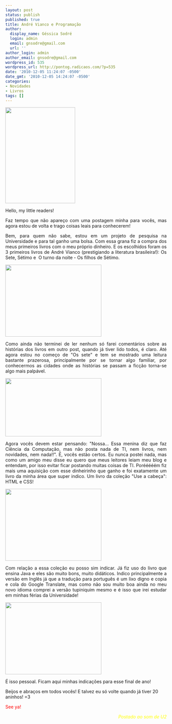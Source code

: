 ```yaml
---
layout: post
status: publish
published: true
title: André Vianco e Programação
author:
  display_name: Géssica Sodré
  login: admin
  email: gnsodre@gmail.com
  url: ''
author_login: admin
author_email: gnsodre@gmail.com
wordpress_id: 535
wordpress_url: http://pontog.radicaos.com/?p=535
date: '2010-12-05 11:24:07 -0500'
date_gmt: '2010-12-05 14:24:07 -0500'
categories:
- Novidades
- Livros
tags: []
---
```

<p><a href="http://pontog.radicaos.com/wp-content/uploads/2010/12/PinUp_25.png"><img class="aligncenter size-medium wp-image-537" title="PinUp_25" src="http://pontog.radicaos.com/wp-content/uploads/2010/12/PinUp_25-218x300.png" alt="" width="218" height="300" /></a></p>
<p style="text-align: justify;">Hello, my little readers!</p>
<p style="text-align: justify;">Faz tempo que não apareço com uma postagem minha para vocês, mas agora estou de volta e trago coisas leais para conhecerem!</p>
<p style="text-align: justify;">Bem, para quem não sabe, estou em um projeto de pesquisa na Universidade e para tal ganho uma bolsa. Com essa grana fiz a compra dos meus primeiros livros com o meu próprio dinheiro. E os escolhidos foram os 3 primeiros livros de André Vianco (prestigiando a literatura brasileira!): Os Sete, Sétimo e  O turno da noite - Os filhos de Sétimo.</p>
<p><a href="http://pontog.radicaos.com/wp-content/uploads/2010/12/Leitura-1.jpg"><img class="aligncenter size-medium wp-image-538" title="André Vianco" src="http://pontog.radicaos.com/wp-content/uploads/2010/12/Leitura-1-300x225.jpg" alt="" width="300" height="225" /></a></p>
<p style="text-align: justify;">Como ainda não terminei de ler nenhum só farei comentários sobre as histórias dos livros em outro post, quando já tiver lido todos, é claro. Até agora estou no começo de "Os sete" e tem se mostrado uma leitura bastante prazerosa, principalmente por se tornar algo familiar, por conhecermos as cidades onde as histórias se passam a ficção torna-se algo mais palpável.</p>
<p><a href="http://pontog.radicaos.com/wp-content/uploads/2010/12/Leitura-4.jpg"><img class="aligncenter size-medium wp-image-540" title="Leitura (4)" src="http://pontog.radicaos.com/wp-content/uploads/2010/12/Leitura-4-300x182.jpg" alt="" width="300" height="182" /></a></p>
<p style="text-align: justify;">Agora vocês devem estar pensando: "Nossa... Essa menina diz que faz Ciência da Computação, mas não posta nada de TI, nem livros, nem novidades, nem nada!!". É, vocês estão certos. Eu nunca postei nada, mas como um amigo meu disse eu quero que meus leitores leiam meu blog e entendam, por isso evitar ficar postando muitas coisas de TI. Porééééém fiz mais uma aquisição com esse dinheirinho que ganho e foi exatamente um livro da minha área que super indico. Um livro da coleção "Use a cabeça": HTML e CSS!</p>
<p><a href="http://pontog.radicaos.com/wp-content/uploads/2010/12/Leitura-5.jpg"><img class="aligncenter size-medium wp-image-541" title="Leitura (5)" src="http://pontog.radicaos.com/wp-content/uploads/2010/12/Leitura-5-300x225.jpg" alt="" width="300" height="225" /></a></p>
<p style="text-align: justify;">Com relação a essa coleção eu posso sim indicar. Já fiz uso do livro que ensina Java e eles são muito bons, muito didáticos. Indico principalmente a versão em Inglês já que a tradução para português é um lixo digno e copia e cola do Google Translate, mas como não sou muito boa ainda no meu novo idioma comprei a versão tupiniquim mesmo e é isso que irei estudar em minhas férias da Universidade!</p>
<p><a href="http://pontog.radicaos.com/wp-content/uploads/2010/12/Leitura-71.jpg"><img class="aligncenter size-medium wp-image-543" title="Leitura (7)" src="http://pontog.radicaos.com/wp-content/uploads/2010/12/Leitura-71-300x225.jpg" alt="" width="300" height="225" /></a></p>
<p>É isso pessoal. Ficam aqui minhas indicações para esse final de ano!</p>
<p>Beijos e abraços em todos vocês! E talvez eu só volte quando já tiver 20 aninhos! =3</p>
<p><span style="color: #ff0000;">See ya!</span></p>
<address style="text-align: right;"><span style="color: #ffff00;">Postado ao som de U2</span></address>
<address style="text-align: right;"><span style="color: #ffff00;"><br />
</span></address>
